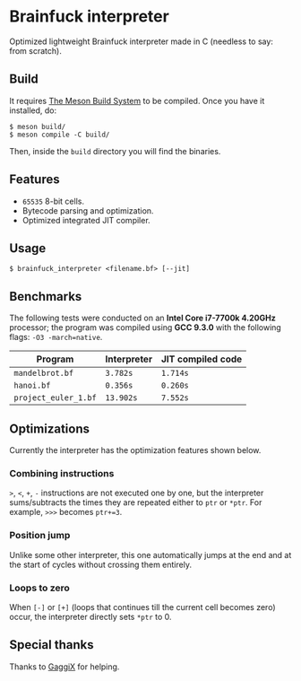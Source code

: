 # Brainfuck interpreter

Optimized lightweight Brainfuck interpreter made in C (needless to say: from scratch). 

## Build

It requires [The Meson Build System](https://github.com/mesonbuild/meson) to be compiled. Once you have it installed, do:

```
$ meson build/
$ meson compile -C build/
```

Then, inside the `build` directory you will find the binaries.

## Features

- `65535` 8-bit cells.
- Bytecode parsing and optimization.
- Optimized integrated JIT compiler.

## Usage 

```
$ brainfuck_interpreter <filename.bf> [--jit]
```

## Benchmarks

The following tests were conducted on an **Intel Core i7-7700k 4.20GHz** processor; the program was compiled using **GCC 9.3.0** with the following flags: `-O3 -march=native`.

| Program | Interpreter  | JIT compiled code |
|---|---|---|
| `mandelbrot.bf`  | `3.782s` | `1.714s` |
| `hanoi.bf` | `0.356s` | `0.260s`|
| `project_euler_1.bf` | `13.902s` | `7.552s` |

## Optimizations

Currently the interpreter has the optimization features shown below. 

### Combining instructions

`>`, `<`, `+`, `-` instructions are not executed one by one, but the interpreter sums/subtracts the times they are repeated either to `ptr` or `*ptr`.
For example, `>>>` becomes `ptr+=3`.

### Position jump

Unlike some other interpreter, this one automatically jumps at the end and at the start of cycles without crossing them entirely. 

### Loops to zero 

When `[-]` or `[+]` (loops that continues till the current cell becomes zero) occur, the interpreter directly sets `*ptr` to 0.

## Special thanks

Thanks to [GaggiX](https://github.com/GaggiX) for helping. 

